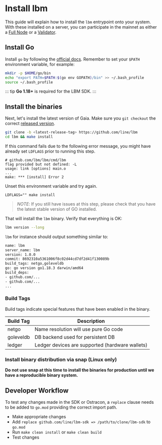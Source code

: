 <!--
order: 2
-->

# Install lbm

This guide will explain how to install the `lbm` entrypoint
onto your system. With these installed on a server, you can participate in the
mainnet as either a [Full Node](./join-mainnet.md) or a
[Validator](../validators/validator-setup.md).

## Install Go

Install `go` by following the [official docs](https://golang.org/doc/install).
Remember to set your `$PATH` environment variable, for example:

```bash
mkdir -p $HOME/go/bin
echo "export PATH=$PATH:$(go env GOPATH)/bin" >> ~/.bash_profile
source ~/.bash_profile
```

::: tip
**Go 1.18+** is required for the LBM SDK.
:::

## Install the binaries

Next, let's install the latest version of Gaia. Make sure you `git checkout` the
correct [released version](https://github.com/line/lbm/releases).

```bash
git clone -b <latest-release-tag> https://github.com/line/lbm
cd lbm && make install
```

If this command fails due to the following error message, you might have already set `LDFLAGS` prior to running this step.

```
# github.com/lbm/lbm/cmd/lbm
flag provided but not defined: -L
usage: link [options] main.o
...
make: *** [install] Error 2
```

Unset this environment variable and try again.

```
LDFLAGS="" make install
```

> _NOTE_: If you still have issues at this step, please check that you have the latest stable version of GO installed.

That will install the `lbm` binary. Verify that everything is OK:

```bash
lbm version --long
```

`lbm` for instance should output something similar to:

```bash
name: lbm
server_name: lbm
version: 1.0.0
commit: 8692310a5361006f8c02d44cd7df2d41f130089b
build_tags: netgo,goleveldb
go: go version go1.18.3 darwin/amd64
build_deps:
- github.com/...
- github.com/...
...
```

### Build Tags

Build tags indicate special features that have been enabled in the binary.

| Build Tag | Description                                     |
| --------- | ----------------------------------------------- |
| netgo     | Name resolution will use pure Go code           |
| goleveldb | DB backend used for persistent DB               |
| ledger    | Ledger devices are supported (hardware wallets) |

### Install binary distribution via snap (Linux only)

**Do not use snap at this time to install the binaries for production until we have a reproducible binary system.**

## Developer Workflow

To test any changes made in the SDK or Ostracon, a `replace` clause needs to be added to `go.mod` providing the correct import path.

- Make appropriate changes
- Add `replace github.com/line/lbm-sdk => /path/to/clone/lbm-sdk` to `go.mod`
- Run `make clean install` or `make clean build`
- Test changes
